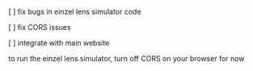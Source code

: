 [ ] fix bugs in einzel lens simulator code

[ ] fix CORS issues

[ ] integrate with main website

to run the einzel lens simulator, turn off CORS on your browser for now
